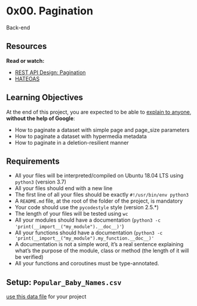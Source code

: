 <h1>0x00. Pagination</h1>

Back-end<br>

<h2>Resources</h2>

<p><strong>Read or watch:</strong></p>

<ul>
<li><a href="/rltoken/7Kdzi9CH1LdSfNQ4RaJUQw" title="REST API Design: Pagination" target="_blank">REST API Design: Pagination</a></li>
<li><a href="/rltoken/tfzcEbTSdMYSYxsspJH_oA" title="HATEOAS" target="_blank">HATEOAS</a></li>
</ul>

<h2>Learning Objectives</h2>

<p>At the end of this project, you are expected to be able to <a href="/rltoken/zQ78qQVUjaPExupXQpAaHw" title="explain to anyone" target="_blank">explain to anyone</a>, <strong>without the help of Google</strong>:</p>

<ul>
<li>How to paginate a dataset with simple page and page_size parameters</li>
<li>How to paginate a dataset with hypermedia metadata</li>
<li>How to paginate in a deletion-resilient manner</li>
</ul>

<h2>Requirements</h2>

<ul>
<li>All your files will be interpreted/compiled on Ubuntu 18.04 LTS using <code>python3</code> (version 3.7)</li>
<li>All your files should end with a new line</li>
<li>The first line of all your files should be exactly <code>#!/usr/bin/env python3</code></li>
<li>A <code>README.md</code> file, at the root of the folder of the project, is mandatory</li>
<li>Your code should use the <code>pycodestyle</code> style (version 2.5.*)</li>
<li>The length of your files will be tested using <code>wc</code></li>
<li>All your modules should have a documentation (<code>python3 -c &#39;print(__import__(&quot;my_module&quot;).__doc__)&#39;</code>)</li>
<li>All your functions should have a documentation (<code>python3 -c &#39;print(__import__(&quot;my_module&quot;).my_function.__doc__)&#39;</code></li>
<li>A documentation is not a simple word, it&rsquo;s a real sentence explaining what&rsquo;s the purpose of the module, class or method (the length of it will be verified)</li>
<li>All your functions and coroutines must be type-annotated.</li>
</ul>

<h2>Setup: <code>Popular_Baby_Names.csv</code></h2>

<p><a href="/rltoken/NBLY6mdKDBR9zWvNADwjjg" title="use this data file" target="_blank">use this data file</a> for your project</p>
